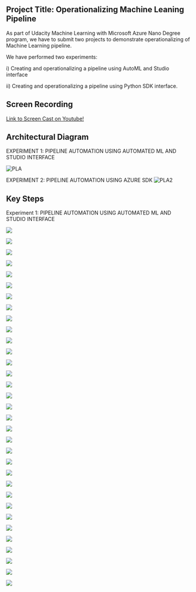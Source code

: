 ## Project Title: Operationalizing Machine Leaning Pipeline

As part of Udacity Machine Learning with Microsoft Azure Nano Degree program, we have to submit two projects to demonstrate operationalizing of Machine Learning pipeline. 

We have performed two experiments: 

i) Creating and operationalizing a pipeline using AutoML and Studio interface

ii) Creating and operationalizing a pipeline using Python SDK interface.

## Screen Recording
[Link to Screen Cast on Youtube!](https://www.youtube.com/watch?v=D8KvGWe-mns)


## Architectural Diagram

EXPERIMENT 1: PIPELINE AUTOMATION USING AUTOMATED ML AND STUDIO INTERFACE 

![PLA](https://github.com/nabeelsana/Udacity_ML_Engineer_MS_AZURE_Project_Operationalizing_ML/blob/master/1.PNG)


EXPERIMENT 2: PIPELINE AUTOMATION USING AZURE SDK
![PLA2](https://github.com/nabeelsana/Udacity_ML_Engineer_MS_AZURE_Project_Operationalizing_ML/blob/master/2.PNG)

## Key Steps

Experiment 1: PIPELINE AUTOMATION USING AUTOMATED ML AND STUDIO INTERFACE

![](https://github.com/nabeelsana/Udacity_ML_Engineer_MS_AZURE_Project_Operationalizing_ML/blob/master/starter_files/3.PNG)

![](https://github.com/nabeelsana/Udacity_ML_Engineer_MS_AZURE_Project_Operationalizing_ML/blob/master/starter_files/4.PNG)

![](https://github.com/nabeelsana/Udacity_ML_Engineer_MS_AZURE_Project_Operationalizing_ML/blob/master/starter_files/5.PNG)

![](https://github.com/nabeelsana/Udacity_ML_Engineer_MS_AZURE_Project_Operationalizing_ML/blob/master/starter_files/6.PNG)

![](https://github.com/nabeelsana/Udacity_ML_Engineer_MS_AZURE_Project_Operationalizing_ML/blob/master/starter_files/7.PNG)

![](https://github.com/nabeelsana/Udacity_ML_Engineer_MS_AZURE_Project_Operationalizing_ML/blob/master/starter_files/8.PNG)

![](https://github.com/nabeelsana/Udacity_ML_Engineer_MS_AZURE_Project_Operationalizing_ML/blob/master/starter_files/9.PNG)

![](https://github.com/nabeelsana/Udacity_ML_Engineer_MS_AZURE_Project_Operationalizing_ML/blob/master/starter_files/10.PNG)

![](https://github.com/nabeelsana/Udacity_ML_Engineer_MS_AZURE_Project_Operationalizing_ML/blob/master/starter_files/11.PNG)

![](https://github.com/nabeelsana/Udacity_ML_Engineer_MS_AZURE_Project_Operationalizing_ML/blob/master/starter_files/12.PNG)

![](https://github.com/nabeelsana/Udacity_ML_Engineer_MS_AZURE_Project_Operationalizing_ML/blob/master/starter_files/13.PNG)

![](https://github.com/nabeelsana/Udacity_ML_Engineer_MS_AZURE_Project_Operationalizing_ML/blob/master/starter_files/14.PNG)

![](https://github.com/nabeelsana/Udacity_ML_Engineer_MS_AZURE_Project_Operationalizing_ML/blob/master/starter_files/15.PNG)

![](https://github.com/nabeelsana/Udacity_ML_Engineer_MS_AZURE_Project_Operationalizing_ML/blob/master/starter_files/16.PNG)

![](https://github.com/nabeelsana/Udacity_ML_Engineer_MS_AZURE_Project_Operationalizing_ML/blob/master/starter_files/17.PNG)

![](https://github.com/nabeelsana/Udacity_ML_Engineer_MS_AZURE_Project_Operationalizing_ML/blob/master/starter_files/18.PNG)

![](https://github.com/nabeelsana/Udacity_ML_Engineer_MS_AZURE_Project_Operationalizing_ML/blob/master/starter_files/19.PNG)

![](https://github.com/nabeelsana/Udacity_ML_Engineer_MS_AZURE_Project_Operationalizing_ML/blob/master/starter_files/20.PNG)

![](https://github.com/nabeelsana/Udacity_ML_Engineer_MS_AZURE_Project_Operationalizing_ML/blob/master/starter_files/21.PNG)

![](https://github.com/nabeelsana/Udacity_ML_Engineer_MS_AZURE_Project_Operationalizing_ML/blob/master/starter_files/22.PNG)

![](https://github.com/nabeelsana/Udacity_ML_Engineer_MS_AZURE_Project_Operationalizing_ML/blob/master/starter_files/24.PNG)

![](https://github.com/nabeelsana/Udacity_ML_Engineer_MS_AZURE_Project_Operationalizing_ML/blob/master/starter_files/25.PNG)

![](https://github.com/nabeelsana/Udacity_ML_Engineer_MS_AZURE_Project_Operationalizing_ML/blob/master/starter_files/26.PNG)

![](https://github.com/nabeelsana/Udacity_ML_Engineer_MS_AZURE_Project_Operationalizing_ML/blob/master/starter_files/27.PNG)

![](https://github.com/nabeelsana/Udacity_ML_Engineer_MS_AZURE_Project_Operationalizing_ML/blob/master/starter_files/28.PNG)

![](https://github.com/nabeelsana/Udacity_ML_Engineer_MS_AZURE_Project_Operationalizing_ML/blob/master/starter_files/29.PNG)

![](https://github.com/nabeelsana/Udacity_ML_Engineer_MS_AZURE_Project_Operationalizing_ML/blob/master/starter_files/30.PNG)

![](https://github.com/nabeelsana/Udacity_ML_Engineer_MS_AZURE_Project_Operationalizing_ML/blob/master/starter_files/31.PNG)

![](https://github.com/nabeelsana/Udacity_ML_Engineer_MS_AZURE_Project_Operationalizing_ML/blob/master/starter_files/32.PNG)

![](https://github.com/nabeelsana/Udacity_ML_Engineer_MS_AZURE_Project_Operationalizing_ML/blob/master/starter_files/33.PNG)

![](https://github.com/nabeelsana/Udacity_ML_Engineer_MS_AZURE_Project_Operationalizing_ML/blob/master/starter_files/34.PNG)

![](https://github.com/nabeelsana/Udacity_ML_Engineer_MS_AZURE_Project_Operationalizing_ML/blob/master/starter_files/35.PNG)

![](https://github.com/nabeelsana/Udacity_ML_Engineer_MS_AZURE_Project_Operationalizing_ML/blob/master/starter_files/36.PNG)
